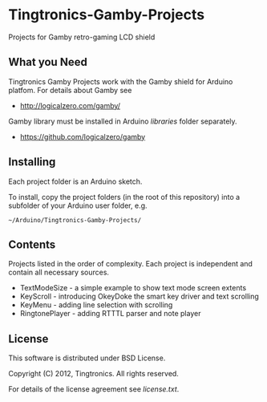 Tingtronics-Gamby-Projects
==========================

Projects for Gamby retro-gaming LCD shield

What you Need
-------------
Tingtronics Gamby Projects work with the Gamby shield for Arduino platfom. For details about Gamby see

 * http://logicalzero.com/gamby/

Gamby library must be installed in Arduino *libraries* folder separately.

 * https://github.com/logicalzero/gamby

Installing
----------
Each project folder is an Arduino sketch.

To install, copy the project folders (in the root of this repository) into a subfolder of your Arduino user folder, e.g.

    ~/Arduino/Tingtronics-Gamby-Projects/

Contents
--------
Projects listed in the order of complexity. Each project is independent and contain all necessary sources.

 - TextModeSize - a simple example to show text mode screen extents
 - KeyScroll - introducing OkeyDoke the smart key driver and text scrolling
 - KeyMenu - adding line selection with scrolling
 - RingtonePlayer - adding RTTTL parser and note player

License
-------
This software is distributed under BSD License.

Copyright (C) 2012, Tingtronics. All rights reserved.

For details of the license agreement see *license.txt*.
